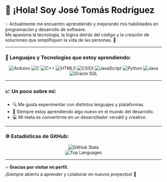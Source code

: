 # 👋 ¡Hola! Soy José Tomás Rodríguez

💡 Actualmente me encuentro aprendiendo y mejorando mis habilidades en programación y desarrollo de software.  
Me apasiona la tecnología, la lógica detrás del código y la creación de soluciones que simplifiquen la vida de las personas. 🚀

---

### 🧠 Lenguajes y Tecnologías que estoy aprendiendo:

<div align="center">

![Arduino](https://img.shields.io/badge/Arduino-00979D?style=for-the-badge&logo=arduino&logoColor=white)
![C](https://img.shields.io/badge/C-00599C?style=for-the-badge&logo=c&logoColor=white)
![C++](https://img.shields.io/badge/C++-00599C?style=for-the-badge&logo=cplusplus&logoColor=white)
![HTML5](https://img.shields.io/badge/HTML5-E34F26?style=for-the-badge&logo=html5&logoColor=white)
![CSS3](https://img.shields.io/badge/CSS3-1572B6?style=for-the-badge&logo=css3&logoColor=white)
![JavaScript](https://img.shields.io/badge/JavaScript-F7DF1E?style=for-the-badge&logo=javascript&logoColor=black)
![Python](https://img.shields.io/badge/Python-3776AB?style=for-the-badge&logo=python&logoColor=white)
![Java](https://img.shields.io/badge/Java-007396?style=for-the-badge&logo=java&logoColor=white)
![Oracle SQL](https://img.shields.io/badge/Oracle%20SQL-F80000?style=for-the-badge&logo=oracle&logoColor=white)

</div>

---

### 📈 Un poco sobre mí:

- 🔍 Me gusta experimentar con distintos lenguajes y plataformas.  
- 🌱 Siempre estoy aprendiendo algo nuevo en el mundo del desarrollo.  
- 💻 Mi meta es convertirme en un desarrollador versátil y creativo.

---

### ⚙️ Estadísticas de GitHub:

<div align="center">

![GitHub Stats](https://github-readme-stats.vercel.app/api?username=TU_USUARIO_AQUI&show_icons=true&theme=tokyonight)  
![Top Languages](https://github-readme-stats.vercel.app/api/top-langs/?username=TU_USUARIO_AQUI&layout=compact&theme=tokyonight)

</div>

---

⭐ **Gracias por visitar mi perfil.**  
¡Siempre abierto a aprender y colaborar en nuevos proyectos! 🙌

